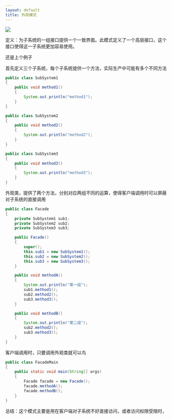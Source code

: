 ```yaml
---
layout: default
title: 外观模式
---
```



![](http://oou15cuq6.bkt.clouddn.com//image/pattern/20160104165258819.png)

定义：为子系统的一组接口提供一个一致界面。此模式定义了一个高层接口，这个接口使得这一子系统更加容易使用。


还是上个例子


首先定义三个子系统，每个子系统提供一个方法，实际生产中可能有多个不同方法
```java
public class SubSystem1
{
	public void method1()
	{
		System.out.println("method1");
	}
}
```

```java
public class SubSystem2
{
	public void method2()
	{
		System.out.println("method2");
	}
}
```

```java
public class SubSystem3
{
	public void method3()
	{
		System.out.println("method3");
	}
}
```


外观类，提供了两个方法，分别对应两组不同的运算，使得客户端调用时可以屏蔽对子系统的直接调用
```java
public class Facade
{
	private SubSystem1 sub1;
	private SubSystem2 sub2;
	private SubSystem3 sub3;

	public Facade()
	{
		super();
		this.sub1 = new SubSystem1();
		this.sub2 = new SubSystem2();
		this.sub3 = new SubSystem3();
	}

	public void methodA()
	{
		System.out.println("第一组");
		sub1.method1();
		sub2.method2();
		sub3.method3();
	}

	public void methodB()
	{
		System.out.println("第二组");
		sub2.method2();
		sub3.method3();
	}
}

```

客户端调用时，只要调用外观类就可以鸟
```java
public class FacadeMain
{
	public static void main(String[] args)
	{
		Facade facade = new Facade();
		facade.methodA();
		facade.methodB();
	}
}
```

总结：这个模式主要是用在客户端对子系统不好直接访问，或者访问权限受限时，
